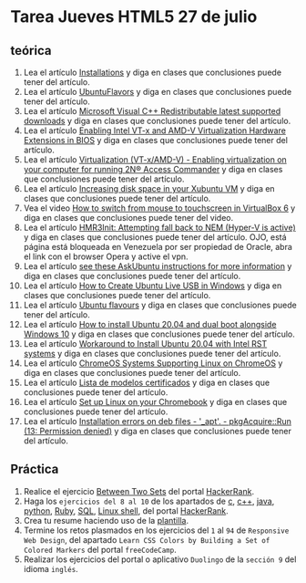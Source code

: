 # Tarea Jueves HTML5 27 de julio

## teórica

1. Lea el artículo [Installations](https://www.theodinproject.com/lessons/foundations-installations#intel-rst-rapid-storage-technology) y diga en clases que conclusiones puede tener del artículo.
2. Lea el artículo [UbuntuFlavors](https://wiki.ubuntu.com/UbuntuFlavors) y diga en clases que conclusiones puede tener del artículo.
3. Lea el artículo [Microsoft Visual C++ Redistributable latest supported downloads](https://learn.microsoft.com/en-us/cpp/windows/latest-supported-vc-redist?view=msvc-170#visual-studio-2015-2017-2019-and-2022) y diga en clases que conclusiones puede tener del artículo.
4. Lea el artículo [Enabling Intel VT-x and AMD-V Virtualization Hardware Extensions in BIOS](https://access.redhat.com/documentation/en-us/red_hat_enterprise_linux/7/html/virtualization_deployment_and_administration_guide/sect-troubleshooting-enabling_intel_vt_x_and_amd_v_virtualization_hardware_extensions_in_bios) y diga en clases que conclusiones puede tener del artículo.
5. Lea el artículo [Virtualization (VT-x/AMD-V) - Enabling virtualization on your computer for running 2N® Access Commander](https://2nwiki.2n.cz/pages/viewpage.action?pageId=75202968) y diga en clases que conclusiones puede tener del artículo.
6. Lea el artículo [Increasing disk space in your Xubuntu VM](https://discord.com/channels/505093832157691914/690588860085960734/1015965403572351047) y diga en clases que conclusiones puede tener del artículo.
7. Vea el video [How to switch from mouse to touchscreen in VirtualBox 6](https://developer.mozilla.org/en-US/docs/Learn/Common_questions/Web_mechanics/Pages_sites_servers_and_search_engines) y diga en clases que conclusiones puede tener del video.
8. Lea el artículo [HMR3Init: Attempting fall back to NEM (Hyper-V is active)](https://forums.virtualbox.org/viewtopic.php?f=25&t=99390) y diga en clases que conclusiones puede tener del artículo. OJO, está página está bloqueada en Venezuela por ser propiedad de Oracle, abra el link con el browser Opera y active el vpn.
9. Lea el artículo [see these AskUbuntu instructions for more information](https://askubuntu.com/questions/285689/increase-mouse-wheel-scroll-speed/621140#621140) y diga en clases que conclusiones puede tener del artículo.
10. Lea el artículo [How to Create Ubuntu Live USB in Windows](https://itsfoss.com/create-live-usb-of-ubuntu-in-windows/) y diga en clases que conclusiones puede tener del artículo.
11. Lea el artículo [Ubuntu flavours](https://ubuntu.com/desktop/flavours) y diga en clases que conclusiones puede tener del artículo.
12. Lea el artículo [How to install Ubuntu 20.04 and dual boot alongside Windows 10](https://medium.com/linuxforeveryone/how-to-install-ubuntu-20-04-and-dual-boot-alongside-windows-10-323a85271a73) y diga en clases que conclusiones puede tener del artículo.
13. Lea el artículo [Workaround to Install Ubuntu 20.04 with Intel RST systems](https://askubuntu.com/questions/1233623/workaround-to-install-ubuntu-20-04-with-intel-rst-systems/1233644#1233644) y diga en clases que conclusiones puede tener del artículo.
14. Lea el artículo [ChromeOS Systems Supporting Linux on ChromeOS](https://www.chromium.org/chromium-os/chrome-os-systems-supporting-linux/) y diga en clases que conclusiones puede tener del artículo.
15. Lea el artículo [Lista de modelos certificados](https://support.google.com/chromeosflex/answer/11513094) y diga en clases que conclusiones puede tener del artículo.
16. Lea el artículo [Set up Linux on your Chromebook](https://support.google.com/chromebook/answer/9145439?hl=en) y diga en clases que conclusiones puede tener del artículo.
17. Lea el artículo [Installation errors on deb files - '_apt'. - pkgAcquire::Run (13: Permission denied)](https://www.reddit.com/r/linux4noobs/comments/ux6cwx/comment/i9x2twx/) y diga en clases que conclusiones puede tener del artículo.

## Práctica

1. Realice el ejercicio [Between Two Sets](https://www.hackerrank.com/challenges/between-two-sets/problem?isFullScreen=false) del portal [HackerRank](https://www.hackerrank.com/dashboard).
2. Haga los `ejercicios del 8 al 10` de los apartados de [c](https://www.hackerrank.com/domains/c), [c++](https://www.hackerrank.com/domains/cpp), [java](https://www.hackerrank.com/domains/java), [python](https://www.hackerrank.com/domains/python), [Ruby](https://www.hackerrank.com/domains/ruby), [SQL](https://www.hackerrank.com/domains/sql), [Linux shell](https://www.hackerrank.com/domains/shell), del portal [HackerRank](https://www.hackerrank.com/dashboard).
3. Crea tu resume haciendo uso de la [plantilla](https://docs.google.com/document/d/1jfUa4HGBDjt2peJPQ0Wg1YhdGkCoSysS6QMT4u8bCic/edit?usp=sharing).
4. Termine los retos plasmados en los ejercicios del `1` al `94` de `Responsive Web Design`, del apartado `Learn CSS Colors by Building a Set of Colored Markers` del portal `freeCodeCamp`.
5. Realizar los ejercicios del portal o aplicativo `Duolingo` de la `sección 9` del idioma `inglés`.